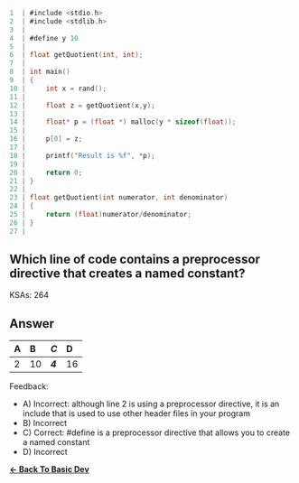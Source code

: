 ```c
1  | #include <stdio.h>
2  | #include <stdlib.h>
3  | 
4  | #define y 10
5  | 
6  | float getQuotient(int, int);
7  | 
8  | int main()
9  | {
10 |     int x = rand();
11 | 
12 |     float z = getQuotient(x,y);
13 |     
14 |     float* p = (float *) malloc(y * sizeof(float));
15 |     
16 |     p[0] = z;
17 |     
18 |     printf("Result is %f", *p);
19 |     
20 |     return 0;
21 | }
22 | 
23 | float getQuotient(int numerator, int denominator)
24 | {
25 |     return (float)numerator/denominator;
26 | }
27 | 
```

## Which line of code contains a preprocessor directive that creates a named constant?

KSAs: 264

## Answer
| A | B | ***C*** | D |
| :--- | :--- | :--- | :--- |
| 2 | 10 | ***4*** | 16 |


Feedback:

- A) Incorrect: although line 2 is using a preprocessor directive, it is an include that is used to use other header files in your program
- B) Incorrect
- C) Correct: #define is a preprocessor directive that allows you to create a named constant
- D) Incorrect

[**<- Back To Basic Dev**](../../../../Basic_Dev.md)


